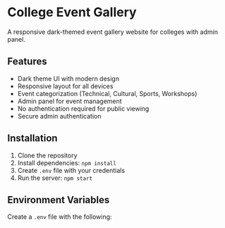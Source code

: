 # College Event Gallery

A responsive dark-themed event gallery website for colleges with admin panel.

## Features

- Dark theme UI with modern design
- Responsive layout for all devices
- Event categorization (Technical, Cultural, Sports, Workshops)
- Admin panel for event management
- No authentication required for public viewing
- Secure admin authentication

## Installation

1. Clone the repository
2. Install dependencies: `npm install`
3. Create `.env` file with your credentials
4. Run the server: `npm start`

## Environment Variables

Create a `.env` file with the following:
